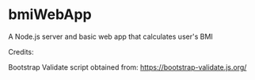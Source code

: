 # bmiWebApp
A Node.js server and basic web app that calculates user's BMI

Credits:

Bootstrap Validate script obtained from: https://bootstrap-validate.js.org/
